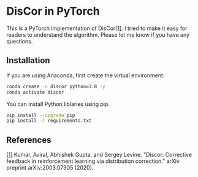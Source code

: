 # DisCor in PyTorch
This is a PyTorch implementation of DisCor[[1]](#references). I tried to make it easy for readers to understand the algorithm. Please let me know if you have any questions.


## Installation
If you are using Anaconda, first create the virtual environment.

```bash
conda create -n discor python=3.8 -y
conda activate discor
```

You can install Python liblaries using pip.

```bash
pip install --upgrade pip
pip install -r requirements.txt
```


## References
[[1]](https://arxiv.org/abs/2003.07305) Kumar, Aviral, Abhishek Gupta, and Sergey Levine. "Discor: Corrective feedback in reinforcement learning via distribution correction." arXiv preprint arXiv:2003.07305 (2020).
